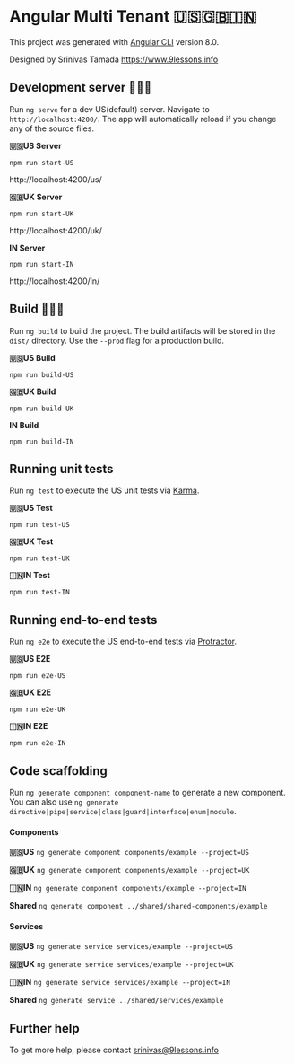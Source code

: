 # Angular Multi Tenant 🇺🇸🇬🇧🇮🇳

This project was generated with [Angular CLI](https://github.com/angular/angular-cli) version 8.0. 

Designed by Srinivas Tamada https://www.9lessons.info

## Development server 🍦🍦🍦

Run `ng serve` for a dev US(default) server. Navigate to `http://localhost:4200/`. The app will automatically reload if you change any of the source files.

**🇺🇸US Server**

`npm run start-US`

http://localhost:4200/us/

**🇬🇧UK Server**

`npm run start-UK`

http://localhost:4200/uk/

**IN Server**

`npm run start-IN`

http://localhost:4200/in/

## Build 🚀🚀🚀

Run `ng build` to build the project. The build artifacts will be stored in the `dist/` directory. Use the `--prod` flag for a production build.

**🇺🇸US Build**

`npm run build-US`

**🇬🇧UK Build**

`npm run build-UK`

**IN Build**

`npm run build-IN`

## Running unit tests

Run `ng test` to execute the US unit tests via [Karma](https://karma-runner.github.io).

**🇺🇸US Test**

`npm run test-US`

**🇬🇧UK Test**

`npm run test-UK`

**🇮🇳IN Test**

`npm run test-IN`

## Running end-to-end tests

Run `ng e2e` to execute the US end-to-end tests via [Protractor](http://www.protractortest.org/).

**🇺🇸US E2E**

`npm run e2e-US`

**🇬🇧UK E2E**

`npm run e2e-UK`

**🇮🇳IN E2E**

`npm run e2e-IN`

## Code scaffolding

Run `ng generate component component-name` to generate a new component. You can also use `ng generate directive|pipe|service|class|guard|interface|enum|module`.

#### Components

**🇺🇸US**
`ng generate component components/example --project=US`

**🇬🇧UK**
`ng generate component components/example --project=UK`

**🇮🇳IN**
`ng generate component components/example --project=IN`

**Shared**
`ng generate component ../shared/shared-components/example`

#### Services

**🇺🇸US**
`ng generate service services/example --project=US`

**🇬🇧UK**
`ng generate service services/example --project=UK`

**🇮🇳IN**
`ng generate service services/example --project=IN`

**Shared**
`ng generate service ../shared/services/example`


## Further help

To get more help, please contact srinivas@9lessons.info
